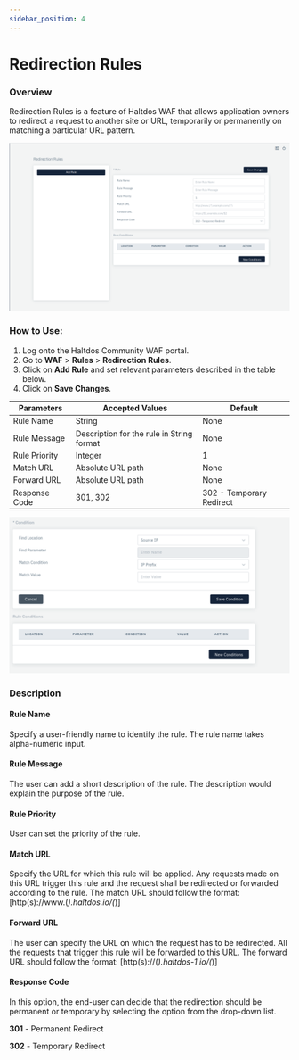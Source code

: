 ```yaml
---
sidebar_position: 4
---
```


# Redirection Rules

### Overview 
Redirection Rules is a feature of Haltdos WAF that allows application owners to redirect a request to another site or URL, temporarily or permanently on matching a particular URL pattern.
   
![redirectional rules](/img/community-waf/redirection_rules.png)
   
### How to Use:
1. Log onto the Haltdos Community WAF portal.
2. Go to **WAF** > **Rules** > **Redirection Rules**.
3. Click on **Add Rule** and set relevant parameters described in the table below.
4. Click on **Save Changes**.

| Parameters| Accepted Values | Default
| ----------- | ----------- |-----------|
| Rule Name|String|None
Rule Message|Description for the rule in String format|None
Rule Priority|Integer|1
Match URL|Absolute URL path|None
Forward URL|Absolute URL path|None
Response Code|301, 302|302 - Temporary Redirect

![redirectional rules](/img/community-waf/redirectionrulescondition.png)
   
### Description

#### Rule Name
Specify a user-friendly name to identify the rule. The rule name takes alpha-numeric input.

#### Rule Message
The user can add a short description of the rule. The description would explain the purpose of the rule.

#### Rule Priority
User can set the priority of the rule.

#### Match URL
Specify the URL for which this rule will be applied. Any requests made on this URL trigger this rule and the request shall be redirected or forwarded according to the rule.
The match URL should follow the format: [http(s)://www.(*).haltdos.io/(*)]

#### Forward URL
The user can specify the URL on which the request has to be redirected. All the requests that trigger this rule will be forwarded to this URL.
The forward URL should follow the format: [http(s)://(*).haltdos-1.io/(*)] 

#### Response Code
In this option, the end-user can decide that the redirection should be permanent or temporary by selecting the option from the drop-down list.
   
**301** - Permanent Redirect 
   
**302** - Temporary Redirect